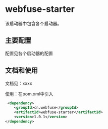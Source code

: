# webfuse-starter

该启动器中包含各个启动器。

## 主要配置

配置见各个启动器的配置

## 文档和使用

文档见：xxxx

使用：在pom.xml中引入

```xml
 <dependency>
    <groupId>cn.webfuse</groupId>
    <artifactId>webfuse-starter</artifactId>
    <version>1.0.1</version>
</dependency>
```